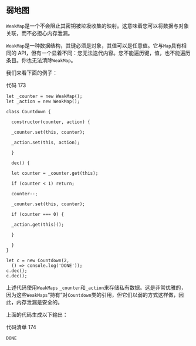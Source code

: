 ## 弱地图

`WeakMap`是一个不会阻止其密钥被垃圾收集的映射。这意味着您可以将数据与对象关联，而不必担心内存泄漏。

`WeakMap`是一种数据结构，其键必须是对象，其值可以是任意值。它与`Map`具有相同的 API，但有一个显着不同：您无法迭代内容。您不能遍历键，值，也不能遍历条目。你也无法清除`WeakMap`。

我们来看下面的例子：

代码 173

```
let _counter = new WeakMap();
let _action = new WeakMap();

class Countdown {

  constructor(counter, action) {

  _counter.set(this, counter);

  _action.set(this, action);

  }

  dec() {

  let counter = _counter.get(this);

  if (counter < 1) return;

  counter--;

  _counter.set(this, counter);

  if (counter === 0) {

  _action.get(this)();

  }

  }
}

let c = new Countdown(2,
  () => console.log('DONE'));
c.dec();
c.dec();

```

上述代码使用`WeakMaps` `_counter`和`_action`来存储私有数据。这是非常优雅的，因为这些`WeakMaps`“持有”对`Countdown`类的引用，但它们以弱的方式这样做，因此，内存泄漏是安全的。

上面的代码生成以下输出：

代码清单 174

```
DONE

```